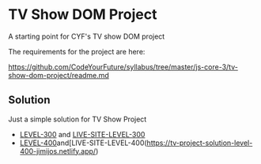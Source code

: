# TV Show DOM Project

A starting point for CYF's TV show DOM project

The requirements for the project are here:

https://github.com/CodeYourFuture/syllabus/tree/master/js-core-3/tv-show-dom-project/readme.md

## Solution

Just a simple solution for TV Show Project

- [LEVEL-300](https://syllabus.codeyourfuture.io/js-core-3/tv-show-dom-project/level-300/) and [LIVE-SITE-LEVEL-300](https://tv-show-solution-jimijos.netlify.app/)
- [LEVEL-400](https://syllabus.codeyourfuture.io/js-core-3/tv-show-dom-project/level-400/)and[LIVE-SITE-LEVEL-400(https://tv-project-solution-level-400-jimijos.netlify.app/)
